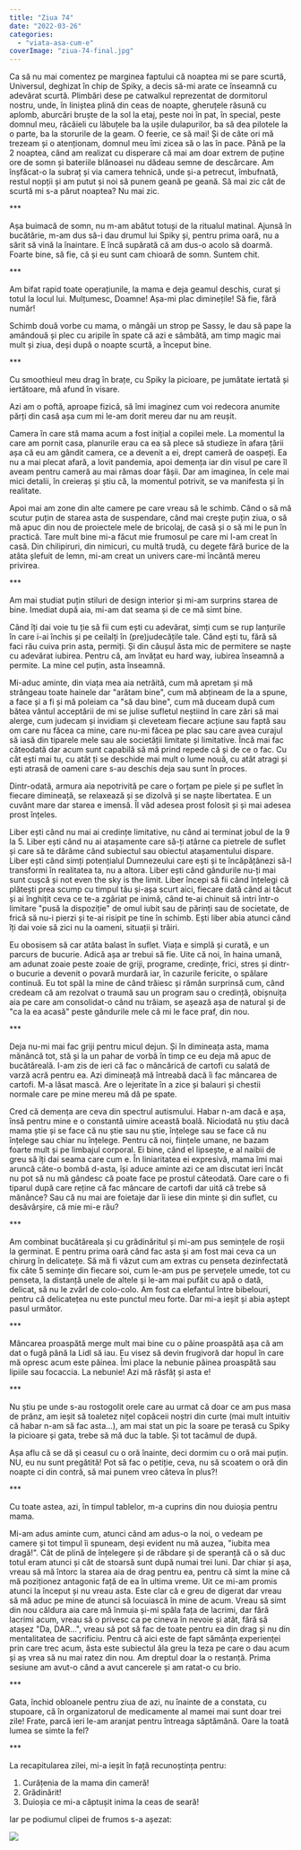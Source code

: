 ```yaml
---
title: "Ziua 74"
date: "2022-03-26"
categories: 
  - "viata-asa-cum-e"
coverImage: "ziua-74-final.jpg"
---
```


Ca să nu mai comentez pe marginea faptului că noaptea mi se pare scurtă, Universul, deghizat în chip de Spiky, a decis să-mi arate ce înseamnă cu adevărat scurtă. Plimbări dese pe catwalkul reprezentat de dormitorul nostru, unde, în liniștea plină din ceas de noapte, gheruțele răsună cu aplomb, aburcări bruște de la sol la etaj, peste noi în pat, în special, peste domnul meu, râcâieli cu lăbuțele ba la ușile dulapurilor, ba să dea pilotele la o parte, ba la storurile de la geam. O feerie, ce să mai! Și de câte ori mă trezeam și o atenționam, domnul meu îmi zicea să o las în pace. Până pe la 2 noaptea, când am realizat cu disperare că mai am doar extrem de puține ore de somn și bateriile blănoasei nu dădeau semne de descărcare. Am înșfăcat-o la subraț și via camera tehnică, unde și-a petrecut, îmbufnată, restul nopții și am putut și noi să punem geană pe geană. Să mai zic cât de scurtă mi s-a părut noaptea? Nu mai zic.

\*\*\*

Așa buimacă de somn, nu m-am abătut totuși de la ritualul matinal. Ajunsă în bucătărie, m-am dus să-i dau drumul lui Spiky și, pentru prima oară, nu a sărit să vină la înaintare. E încă supărată că am dus-o acolo să doarmă. Foarte bine, să fie, că și eu sunt cam chioară de somn. Suntem chit.

\*\*\*

Am bifat rapid toate operațiunile, la mama e deja geamul deschis, curat și totul la locul lui. Mulțumesc, Doamne! Așa-mi plac diminețile! Să fie, fără număr!

Schimb două vorbe cu mama, o mângâi un strop pe Sassy, le dau să pape la amândouă și plec cu aripile în spate că azi e sâmbătă, am timp magic mai mult și ziua, deși după o noapte scurtă, a început bine.

\*\*\*

Cu smoothieul meu drag în brațe, cu Spiky la picioare, pe jumătate iertată și iertătoare, mă afund în visare.

Azi am o poftă, aproape fizică, să îmi imaginez cum voi redecora anumite părți din casă așa cum mi le-am dorit mereu dar nu am reușit.

Camera în care stă mama acum a fost inițial a copilei mele. La momentul la care am pornit casa, planurile erau ca ea să plece să studieze în afara țării așa că eu am gândit camera, ce a devenit a ei, drept cameră de oaspeți. Ea nu a mai plecat afară, a lovit pandemia, apoi demența iar din visul pe care îl aveam pentru cameră au mai rămas doar fâșii. Dar am imaginea, în cele mai mici detalii, în creieraș și știu că, la momentul potrivit, se va manifesta și în realitate.

Apoi mai am zone din alte camere pe care vreau să le schimb. Când o să mă scutur puțin de starea asta de suspendare, când mai crește puțin ziua, o să mă apuc din nou de proiectele mele de bricolaj, de casă și o să mi le pun în practică. Tare mult bine mi-a făcut mie frumosul pe care mi l-am creat în casă. Din chilipiruri, din nimicuri, cu multă trudă, cu degete fără burice de la atâta șlefuit de lemn, mi-am creat un univers care-mi încântă mereu privirea.

\*\*\*

Am mai studiat puțin stiluri de design interior și mi-am surprins starea de bine. Imediat după aia, mi-am dat seama și de ce mă simt bine.

Când îți dai voie tu ție să fii cum ești cu adevărat, simți cum se rup lanțurile în care i-ai închis și pe ceilalți în (pre)judecățile tale. Când ești tu, fără să faci rău cuiva prin asta, permiți. Și din căușul ăsta mic de permitere se naște cu adevărat iubirea. Pentru că, am învățat eu hard way, iubirea înseamnă a permite. La mine cel puțin, asta înseamnă.

Mi-aduc aminte, din viața mea aia netrăită, cum mă apretam și mă strângeau toate hainele dar "arătam bine", cum mă abțineam de la a spune, a face și a fi și mă poleiam ca "să dau bine", cum mă duceam după cum bătea vântul acceptării de mi se julise sufletul neștiind în care zări să mai alerge, cum judecam și invidiam și cleveteam fiecare acțiune sau faptă sau om care nu făcea ca mine, care nu-mi făcea pe plac sau care avea curajul să iasă din tiparele mele sau ale societății limitate și limitative. Încă mai fac câteodată dar acum sunt capabilă să mă prind repede că și de ce o fac. Cu cât ești mai tu, cu atât ți se deschide mai mult o lume nouă, cu atât atragi și ești atrasă de oameni care s-au deschis deja sau sunt în proces.

Dintr-odată, armura aia nepotrivită pe care o forțam pe piele și pe suflet în fiecare dimineață, se relaxează și se dizolvă și se naște libertatea. E un cuvânt mare dar starea e imensă. Îl văd adesea prost folosit și și mai adesea prost înțeles.

Liber ești când nu mai ai credințe limitative, nu când ai terminat jobul de la 9 la 5. Liber ești când nu ai atașamente care să-ți atârne ca pietrele de suflet și care să te dărâme când subiectul sau obiectul atașamentului dispare. Liber ești când simți potențialul Dumnezeului care ești și te încăpățânezi să-l transformi în realitatea ta, nu a altora. Liber ești când gândurile nu-ți mai sunt cușcă și not even the sky is the limit. Liber începi să fii când înțelegi că plătești prea scump cu timpul tău și-așa scurt aici, fiecare dată când ai tăcut și ai înghițit ceva ce te-a zgâriat pe inimă, când te-ai chinuit să intri într-o limitare "pusă la dispoziție" de omul iubit sau de părinți sau de societate, de frică să nu-i pierzi și te-ai risipit pe tine în schimb. Ești liber abia atunci când îți dai voie să zici nu la oameni, situații și trăiri.

Eu obosisem să car atâta balast în suflet. Viața e simplă și curată, e un parcurs de bucurie. Adică așa ar trebui să fie. Uite că noi, în haina umană, am adunat zoaie peste zoaie de griji, programe, credințe, frici, stres și dintr-o bucurie a devenit o povară murdară iar, în cazurile fericite, o spălare continuă. Eu tot spăl la mine de când trăiesc și rămân surprinsă cum, când credeam că am rezolvat o traumă sau un program sau o credință, obișnuița aia pe care am consolidat-o când nu trăiam, se așează așa de natural și de "ca la ea acasă" peste gândurile mele că mi le face praf, din nou.

\*\*\*

Deja nu-mi mai fac griji pentru micul dejun. Și în dimineața asta, mama mănâncă tot, stă și la un pahar de vorbă în timp ce eu deja mă apuc de bucătăreală. I-am zis de ieri că fac o mâncărică de cartofi cu salată de varză acră pentru ea. Azi dimineață mă întreabă dacă îi fac mâncarea de cartofi. M-a lăsat mască. Are o lejeritate în a zice și balauri și chestii normale care pe mine mereu mă dă pe spate.

Cred că demența are ceva din spectrul autismului. Habar n-am dacă e așa, însă pentru mine e o constantă uimire această boală. Niciodată nu știu dacă mama știe și se face că nu știe sau nu știe, înțelege sau se face că nu înțelege sau chiar nu înțelege. Pentru că noi, ființele umane, ne bazam foarte mult și pe limbajul corporal. Ei bine, când el lipsește, e al naibii de greu să îți dai seama care cum e. În liniaritatea ei expresivă, mama îmi mai aruncă câte-o bombă d-asta, își aduce aminte azi ce am discutat ieri încât nu pot să nu mă gândesc că poate face pe prostul câteodată. Oare care o fi tiparul după care reține că fac mâncare de cartofi dar uită că trebe să mănânce? Sau că nu mai are foietaje dar îi iese din minte și din suflet, cu desăvârșire, că mie mi-e rău? 

\*\*\*

Am combinat bucătăreala și cu grădinăritul și mi-am pus semințele de roșii la germinat. E pentru prima oară când fac asta și am fost mai ceva ca un chirurg în delicatețe. Să mă fi văzut cum am extras cu penseta dezinfectată fix câte 5 semințe din fiecare soi, cum le-am pus pe șervețele umede, tot cu penseta, la distanță unele de altele și le-am mai pufăit cu apă o dată, delicat, să nu le zvârl de colo-colo. Am fost ca elefantul între bibelouri, pentru că delicatețea nu este punctul meu forte. Dar mi-a ieșit și abia aștept pasul următor.

\*\*\*

Mâncarea proaspătă merge mult mai bine cu o pâine proaspătă așa că am dat o fugă până la Lidl să iau. Eu visez să devin frugivoră dar hopul în care mă opresc acum este pâinea. Îmi place la nebunie pâinea proaspătă sau lipiile sau focaccia. La nebunie! Azi mă răsfăț și asta e!

\*\*\*

Nu știu pe unde s-au rostogolit orele care au urmat că doar ce am pus masa de prânz, am ieșit să toaletez nițel copăceii noștri din curte (mai mult intuitiv că habar n-am să fac asta…), am mai stat un pic la soare pe terasă cu Spiky la picioare și gata, trebe să mă duc la table. Și tot tacâmul de după. 

Așa aflu că se dă și ceasul cu o oră înainte, deci dormim cu o oră mai puțin. NU, eu nu sunt pregătită! Pot să fac o petiție, ceva, nu să scoatem o oră din noapte ci din contră, să mai punem vreo câteva în plus?!

\*\*\*

Cu toate astea, azi, în timpul tablelor, m-a cuprins din nou duioșia pentru mama.

Mi-am adus aminte cum, atunci când am adus-o la noi, o vedeam pe camere și tot timpul îi spuneam, deși evident nu mă auzea, "iubita mea dragă!". Cât de plină de înțelegere și de răbdare și de speranță că o să duc totul eram atunci și cât de stoarsă sunt după numai trei luni. Dar chiar și așa, vreau să mă întorc la starea aia de drag pentru ea, pentru că simt la mine că mă poziționez antagonic față de ea în ultima vreme. Uit ce mi-am promis atunci la început și nu vreau asta. Este clar că e greu de digerat dar vreau să mă aduc pe mine de atunci să locuiască în mine de acum. Vreau să simt din nou căldura aia care mă înmuia și-mi spăla fața de lacrimi, dar fără lacrimi acum, vreau să o privesc ca pe cineva în nevoie și atât, fără să atașez "Da, DAR…", vreau să pot să fac de toate pentru ea din drag și nu din mentalitatea de sacrificiu. Pentru că aici este de fapt sămânța experienței prin care trec acum, ăsta este subiectul ăla greu la teza pe care o dau acum și aș vrea să nu mai ratez din nou. Am dreptul doar la o restanță. Prima sesiune am avut-o când a avut cancerele și am ratat-o cu brio.

\*\*\*

Gata, închid obloanele pentru ziua de azi, nu înainte de a constata, cu stupoare, că în organizatorul de medicamente al mamei mai sunt doar trei zile! Frate, parcă ieri le-am aranjat pentru întreaga săptămână. Oare la toată lumea se simte la fel?

\*\*\*

La recapitularea zilei, mi-a ieșit în față recunoștința pentru:

1. Curățenia de la mama din cameră!
2. Grădinărit!
3. Duioșia ce mi-a căptușit inima la ceas de seară!

Iar pe podiumul clipei de frumos s-a așezat:

![](images/ziua-74-garden.jpeg)
